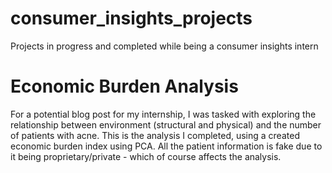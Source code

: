 # consumer_insights_projects
Projects in progress and completed while being a consumer insights intern


# Economic Burden Analysis
For a potential blog post for my internship, I was tasked with exploring the relationship between environment (structural and physical) and the number of patients with acne. This is the analysis I completed, using a created economic burden index using PCA. All the patient information is fake due to it being proprietary/private - which of course affects the analysis.